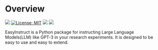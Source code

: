 # Overview

![](https://img.shields.io/badge/version-v0.0.5-blue) [![License: MIT](https://img.shields.io/badge/License-MIT-green.svg)](https://opensource.org/licenses/MIT) ![](https://img.shields.io/github/last-commit/zjunlp/EasyInstruct?color=green) ![](https://img.shields.io/badge/PRs-Welcome-red) 

EasyInstruct is a Python package for instructing Large Language Models(LLM) like GPT-3 in your research experiments. It is designed to be easy to use and easy to extend.
